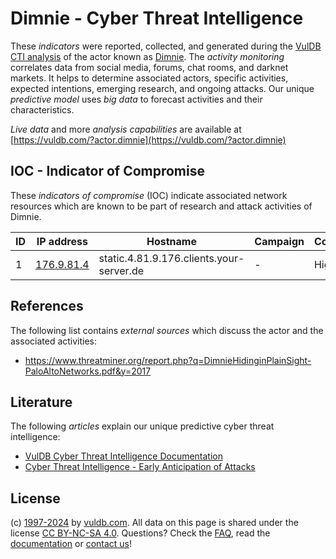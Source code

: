 # Dimnie - Cyber Threat Intelligence

These _indicators_ were reported, collected, and generated during the [VulDB CTI analysis](https://vuldb.com/?kb.cti) of the actor known as [Dimnie](https://vuldb.com/?actor.dimnie). The _activity monitoring_ correlates data from social media, forums, chat rooms, and darknet markets. It helps to determine associated actors, specific activities, expected intentions, emerging research, and ongoing attacks. Our unique _predictive model_ uses _big data_ to forecast activities and their characteristics.

_Live data_ and more _analysis capabilities_ are available at [https://vuldb.com/?actor.dimnie](https://vuldb.com/?actor.dimnie)

## IOC - Indicator of Compromise

These _indicators of compromise_ (IOC) indicate associated network resources which are known to be part of research and attack activities of Dimnie.

ID | IP address | Hostname | Campaign | Confidence
-- | ---------- | -------- | -------- | ----------
1 | [176.9.81.4](https://vuldb.com/?ip.176.9.81.4) | static.4.81.9.176.clients.your-server.de | - | High

## References

The following list contains _external sources_ which discuss the actor and the associated activities:

* https://www.threatminer.org/report.php?q=DimnieHidinginPlainSight-PaloAltoNetworks.pdf&y=2017

## Literature

The following _articles_ explain our unique predictive cyber threat intelligence:

* [VulDB Cyber Threat Intelligence Documentation](https://vuldb.com/?kb.cti)
* [Cyber Threat Intelligence - Early Anticipation of Attacks](https://www.scip.ch/en/?labs.20201022)

## License

(c) [1997-2024](https://vuldb.com/?kb.changelog) by [vuldb.com](https://vuldb.com/?kb.about). All data on this page is shared under the license [CC BY-NC-SA 4.0](https://creativecommons.org/licenses/by-nc-sa/4.0/). Questions? Check the [FAQ](https://vuldb.com/?kb.faq), read the [documentation](https://vuldb.com/?kb) or [contact us](https://vuldb.com/?contact)!
